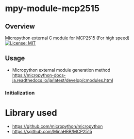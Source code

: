 # mpy-module-mcp2515
## Overview
Micropython external C module for MCP2515 (For high speed)
[![License: MIT](https://img.shields.io/badge/License-MIT-yellow.svg)](https://opensource.org/licenses/MIT)

## Usage
* Micropython external module generation method  
https://micropython-docs-ja.readthedocs.io/ja/latest/develop/cmodules.html

### Initialization

# Library used
* https://github.com/micropython/micropython
* https://sgithub.com/MinaHBB/MCP2515
